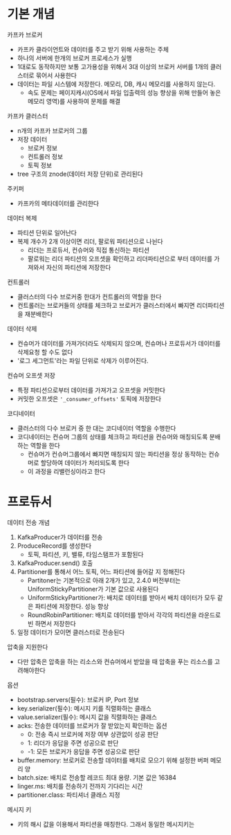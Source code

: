 # 기본 개념
카프카 브로커
- 카프카 클라이언트와 데이터를 주고 받기 위해 사용하는 주체
- 하나의 서버에 한개의 브로커 프로세스가 실행
- 1대로도 동작하지만 보통 고가용성을 위해서 3대 이상의 브로커 서버를 1개의 클러스터로 묶어서 사용한다
- 데이터는 파일 시스템에 저장한다. 메모리, DB, 캐시 메모리를 사용하지 않는다. 
   - 속도 문제는 페이지캐시(OS에서 파일 입출력의 성능 향상을 위해 만들어 놓은 메모리 영역)를 사용하여 문제를 해결

카프카 클러스터
- n개의 카프카 브로커의 그룹
- 저장 데이터
   - 브로커 정보
   - 컨트롤러 정보
   - 토픽 정보
- tree 구조의 znode(데이터 저장 단위)로 관리된다

주키퍼
- 카프카의 메타데이터를 관리한다

데이터 복제
- 파티션 단위로 일어난다
- 복제 개수가 2개 이상이면 리더, 팔로워 파티션으로 나뉜다
   - 리더는 프로듀서, 컨슈머와 직접 통신하는 파티션
   - 팔로워는 리더 파티션의 오프셋을 확인하고 리더파티션으로 부터 데이터를 가져와서 자신의 파티션에 저장한다

컨트롤러
- 클러스터의 다수 브로커중 한대가 컨트롤러의 역할을 한다
- 컨트롤러는 브로커들의 상태를 체크하고 브로커가 클러스터에서 빠지면 리더파티션을 재분배한다

데이터 삭제
- 컨슈머가 데이터를 가져가더라도 삭제되지 않으며, 컨슈머나 프로듀서가 데이터를 삭제요청 할 수도 없다
- '로그 세그먼트'라는 파일 단위로 삭제가 이루어진다.

컨슈머 오프셋 저장
- 특정 파티션으로부터 데이터를 가져가고 오프셋을 커밋한다
- 커밋한 오프셋은 `'_consumer_offsets'` 토픽에 저장한다

코디네이터
- 클러스터의 다수 브로커 중 한 대는 코디네이터 역할을 수행한다
- 코디네이터는 컨슈머 그룹의 상태를 체크하고 파티션을 컨슈머와 매칭되도록 분배하는 역할을 한다
   - 컨슈머가 컨슈머그룹에서 빠지면 매칭되지 않는 파티션을 정상 동작하는 컨슈머로 할당하여 데이터가 처리되도록 한다
   - 이 과정을 리밸런싱이라고 한다

# 프로듀서
데이터 전송 개념
1. KafkaProducer가 데이터를 전송
2. ProduceRecord를 생성한다
   - 토픽, 파티션, 키, 밸류, 타임스탬프가 포함된다
3. KafkaProducer.send() 호출
4. Partitioner를 통해서 어느 토픽, 어느 파티션에 들어갈 지 정해진다
   - Partitoner는 기본적으로 아래 2개가 있고, 2.4.0 버전부터는 UniformStickyPartitioner가 기본 값으로 사용된다
   - UniformStickyPartitioner가: 배치로 데이터를 받아서 배치 데이터가 모두 같은 파티션에 저장한다. 성능 향상
   - RoundRobinPartitioner: 배치로 데이터를 받아서 각각의 파티션을 라운드로빈 하면서 저장한다
5. 일정 데이터가 모이면 클러스터로 전송된다

압축을 지원한다
- 다만 압축은 압축을 하는 리소스와 컨슈머에서 받았을 때 압축을 푸는 리소스를 고려해야한다

옵션
- bootstrap.servers(필수): 브로커 IP, Port 정보
- key.serializer(필수): 메시지 키를 직렬화하는 클래스
- value.serializer(필수): 메시지 값을 직렬화하는 클래스
- acks: 전송한 데이터를 브로커가 잘 받았는지 확인하는 옵션
   - 0: 전송 즉시 브로커에 저장 여부 상관없이 성공 판단
   - 1: 리더가 응답을 주면 성공으로 판단
   - -1: 모든 브로커가 응답을 주면 성공으로 판단
- buffer.memory: 브로커로 전송할 데이터를 배치로 모으기 위해 설정한 버퍼 메모리 양
- batch.size: 배치로 전송할 레코드 최대 용량. 기본 값은 16384
- linger.ms: 배치를 전송하기 전까지 기다리는 시간
- partitioner.class: 파티셔너 클래스 지정

메시지 키
- 키의 해시 값을 이용해서 파티션을 매칭한다. 그래서 동일한 메시지키는 